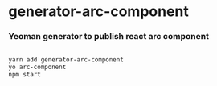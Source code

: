 # generator-arc-component

### Yeoman generator to publish react arc component


```bash

yarn add generator-arc-component
yo arc-component
npm start
```
